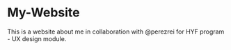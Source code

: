 # My-Website
This is a website about me in collaboration with @perezrei for HYF program - UX design module. 
